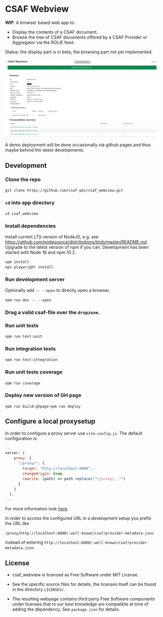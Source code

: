 <!--
 This file is Free Software under the MIT License
 without warranty, see README.md and LICENSES/MIT.txt for details.

 SPDX-License-Identifier: MIT

 SPDX-FileCopyrightText: 2023 German Federal Office for Information Security (BSI) <https://www.bsi.bund.de>
 Software-Engineering: 2023 Intevation GmbH <https://intevation.de>
-->

# CSAF Webview

**WIP**:
A browser based web app to:

- Display the contents of a CSAF document.
- Browse the tree of CSAF documents offered by a CSAF Provider or Aggregator
  via the ROLIE feed.

Status: the display part is in beta, the browsing part not yet implemented.

![](docs/app.png)

A demo deployment will be done occasionally via github pages
and thus maybe behind the latest developments.

## Development

### Clone the repo

`git clone https://github.com/csaf-poc/csaf_webview.git`

### `cd` into app directory

`cd csaf_webview`

### Install dependencies

Install current LTS version of NodeJS, e.g. see
https://github.com/nodesource/distributions/blob/master/README.md .
Upgrade to the latest version of npm if you can.
Development has been started with Node 18 and npm 10.2.

```sh
npm install
npx playwright install
```

### Run development server
Optionally add `-- --open` to directly open a browser.

`npm run dev -- --open`

### Drag a valid csaf-file over the `dropzone`.

### Run unit tests

`npm run test:unit`

### Run integration tests

`npm run test:integration`

### Run unit tests coverage

`npm run coverage`

### Deploy new version of GH page

`npm run build:ghpage`
`npm run deploy`

## Configure a local proxysetup

In order to configure a proxy server use `vite.config.js`.
The default configuration is:

```javascript
...
server: {
    proxy: {
      "/proxy/": {
        target: "http://localhost:8080",
        changeOrigin: true,
        rewrite: (path) => path.replace(/^\/proxy/, "")
      }
    }
  },
...
```
For more information look [here](https://vitejs.dev/config/server-options.html#server-proxy).

In order to access the configured URL in a development setup you prefix the URL like

`/proxy/http://localhost:8080/.well-known/csaf/provider-metadata.json`

instead of entering `http://localhost:8080/.well-known/csaf/provider-metadata.json`.

## License

- csaf_webview is licensed as Free Software under MIT License.

- See the specific source files
  for details, the licenses itself can be found in the directory `LICENSES/`.

- The resulting webpage contains third party Free Software components under
  licenses that to our best knowledge are compatible at time of adding
  the dependency. See `package.json` for details.
